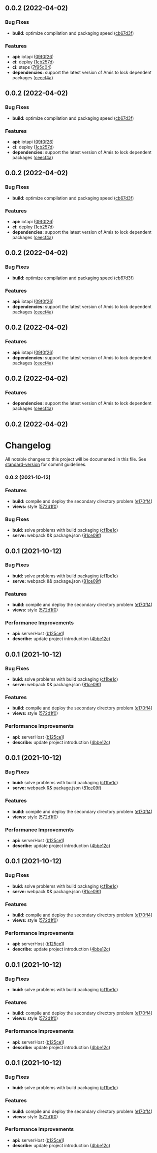 ## 0.0.2 (2022-04-02)


### Bug Fixes

* **build:** optimize compilation and packaging speed ([cb67d3f](https://github.com/dgiot/dgiot-amis-dashboard/commit/cb67d3f818d1d242e5e6125d196849caccb843b5))


### Features

* **api:** iotapi ([09f0f26](https://github.com/dgiot/dgiot-amis-dashboard/commit/09f0f266477dbc4eb4e2c500cf3652935390ebf4))
* **ci:** deploy ([1cb257d](https://github.com/dgiot/dgiot-amis-dashboard/commit/1cb257da14c762058f911613e8bd2eab7251177d))
* **ci:** steps ([7f95d04](https://github.com/dgiot/dgiot-amis-dashboard/commit/7f95d0430984fe3905403af16a6b9a338f574a23))
* **dependencies:** support the latest version of Amis to lock dependent packages ([ceecf4a](https://github.com/dgiot/dgiot-amis-dashboard/commit/ceecf4a2b06444ad20b3dfd266578e567195143b))



## 0.0.2 (2022-04-02)


### Bug Fixes

* **build:** optimize compilation and packaging speed ([cb67d3f](https://github.com/dgiot/dgiot-amis-dashboard/commit/cb67d3f818d1d242e5e6125d196849caccb843b5))


### Features

* **api:** iotapi ([09f0f26](https://github.com/dgiot/dgiot-amis-dashboard/commit/09f0f266477dbc4eb4e2c500cf3652935390ebf4))
* **ci:** deploy ([1cb257d](https://github.com/dgiot/dgiot-amis-dashboard/commit/1cb257da14c762058f911613e8bd2eab7251177d))
* **dependencies:** support the latest version of Amis to lock dependent packages ([ceecf4a](https://github.com/dgiot/dgiot-amis-dashboard/commit/ceecf4a2b06444ad20b3dfd266578e567195143b))



## 0.0.2 (2022-04-02)


### Bug Fixes

* **build:** optimize compilation and packaging speed ([cb67d3f](https://github.com/dgiot/dgiot-amis-dashboard/commit/cb67d3f818d1d242e5e6125d196849caccb843b5))


### Features

* **api:** iotapi ([09f0f26](https://github.com/dgiot/dgiot-amis-dashboard/commit/09f0f266477dbc4eb4e2c500cf3652935390ebf4))
* **ci:** deploy ([1cb257d](https://github.com/dgiot/dgiot-amis-dashboard/commit/1cb257da14c762058f911613e8bd2eab7251177d))
* **dependencies:** support the latest version of Amis to lock dependent packages ([ceecf4a](https://github.com/dgiot/dgiot-amis-dashboard/commit/ceecf4a2b06444ad20b3dfd266578e567195143b))



## 0.0.2 (2022-04-02)


### Bug Fixes

* **build:** optimize compilation and packaging speed ([cb67d3f](https://github.com/dgiot/dgiot-amis-dashboard/commit/cb67d3f818d1d242e5e6125d196849caccb843b5))


### Features

* **api:** iotapi ([09f0f26](https://github.com/dgiot/dgiot-amis-dashboard/commit/09f0f266477dbc4eb4e2c500cf3652935390ebf4))
* **dependencies:** support the latest version of Amis to lock dependent packages ([ceecf4a](https://github.com/dgiot/dgiot-amis-dashboard/commit/ceecf4a2b06444ad20b3dfd266578e567195143b))



## 0.0.2 (2022-04-02)


### Features

* **api:** iotapi ([09f0f26](https://github.com/dgiot/dgiot-amis-dashboard/commit/09f0f266477dbc4eb4e2c500cf3652935390ebf4))
* **dependencies:** support the latest version of Amis to lock dependent packages ([ceecf4a](https://github.com/dgiot/dgiot-amis-dashboard/commit/ceecf4a2b06444ad20b3dfd266578e567195143b))



## 0.0.2 (2022-04-02)


### Features

* **dependencies:** support the latest version of Amis to lock dependent packages ([ceecf4a](https://github.com/dgiot/dgiot-amis-dashboard/commit/ceecf4a2b06444ad20b3dfd266578e567195143b))



## 0.0.2 (2022-04-02)



# Changelog

All notable changes to this project will be documented in this file. See [standard-version](https://github.com/conventional-changelog/standard-version) for commit guidelines.

### 0.0.2 (2021-10-12)


### Features

* **build:** compile and deploy the secondary directory problem ([e170ff4](https://github.com/dgiot/dgiot-amis-dashboard/commit/e170ff40db949a0f861b73dda7c4d823cb70d90e))
* **views:** style ([572d1f0](https://github.com/dgiot/dgiot-amis-dashboard/commit/572d1f041d9b07c3ba4ede6e6a83b0f2892d6339))


### Bug Fixes

* **buid:** solve problems with build packaging ([cf1be1c](https://github.com/dgiot/dgiot-amis-dashboard/commit/cf1be1cd8ee10a48c4ab93fba8aadbc2b7fe735b))
* **serve:** webpack && package.json ([81ce09f](https://github.com/dgiot/dgiot-amis-dashboard/commit/81ce09f1b060b4d7d0165f854f04f6910de4011f))

## 0.0.1 (2021-10-12)


### Bug Fixes

* **buid:** solve problems with build packaging ([cf1be1c](https://github.com/dgiot/dgiot-amis-dashboard/commit/cf1be1cd8ee10a48c4ab93fba8aadbc2b7fe735b))
* **serve:** webpack && package.json ([81ce09f](https://github.com/dgiot/dgiot-amis-dashboard/commit/81ce09f1b060b4d7d0165f854f04f6910de4011f))


### Features

* **build:** compile and deploy the secondary directory problem ([e170ff4](https://github.com/dgiot/dgiot-amis-dashboard/commit/e170ff40db949a0f861b73dda7c4d823cb70d90e))
* **views:** style ([572d1f0](https://github.com/dgiot/dgiot-amis-dashboard/commit/572d1f041d9b07c3ba4ede6e6a83b0f2892d6339))


### Performance Improvements

* **api:** serverHost ([b125ce1](https://github.com/dgiot/dgiot-amis-dashboard/commit/b125ce12f9405cd0d39126eb343907ba6a192f88))
* **describe:** update project introduction ([4bbe12c](https://github.com/dgiot/dgiot-amis-dashboard/commit/4bbe12cdf5e03b0fc6a3945df33127024bd2d076))



## 0.0.1 (2021-10-12)


### Bug Fixes

* **buid:** solve problems with build packaging ([cf1be1c](https://github.com/dgiot/dgiot-amis-dashboard/commit/cf1be1cd8ee10a48c4ab93fba8aadbc2b7fe735b))
* **serve:** webpack && package.json ([81ce09f](https://github.com/dgiot/dgiot-amis-dashboard/commit/81ce09f1b060b4d7d0165f854f04f6910de4011f))


### Features

* **build:** compile and deploy the secondary directory problem ([e170ff4](https://github.com/dgiot/dgiot-amis-dashboard/commit/e170ff40db949a0f861b73dda7c4d823cb70d90e))
* **views:** style ([572d1f0](https://github.com/dgiot/dgiot-amis-dashboard/commit/572d1f041d9b07c3ba4ede6e6a83b0f2892d6339))


### Performance Improvements

* **api:** serverHost ([b125ce1](https://github.com/dgiot/dgiot-amis-dashboard/commit/b125ce12f9405cd0d39126eb343907ba6a192f88))
* **describe:** update project introduction ([4bbe12c](https://github.com/dgiot/dgiot-amis-dashboard/commit/4bbe12cdf5e03b0fc6a3945df33127024bd2d076))



## 0.0.1 (2021-10-12)


### Bug Fixes

* **buid:** solve problems with build packaging ([cf1be1c](https://github.com/dgiot/dgiot-amis-dashboard/commit/cf1be1cd8ee10a48c4ab93fba8aadbc2b7fe735b))
* **serve:** webpack && package.json ([81ce09f](https://github.com/dgiot/dgiot-amis-dashboard/commit/81ce09f1b060b4d7d0165f854f04f6910de4011f))


### Features

* **build:** compile and deploy the secondary directory problem ([e170ff4](https://github.com/dgiot/dgiot-amis-dashboard/commit/e170ff40db949a0f861b73dda7c4d823cb70d90e))
* **views:** style ([572d1f0](https://github.com/dgiot/dgiot-amis-dashboard/commit/572d1f041d9b07c3ba4ede6e6a83b0f2892d6339))


### Performance Improvements

* **api:** serverHost ([b125ce1](https://github.com/dgiot/dgiot-amis-dashboard/commit/b125ce12f9405cd0d39126eb343907ba6a192f88))
* **describe:** update project introduction ([4bbe12c](https://github.com/dgiot/dgiot-amis-dashboard/commit/4bbe12cdf5e03b0fc6a3945df33127024bd2d076))



## 0.0.1 (2021-10-12)


### Bug Fixes

* **buid:** solve problems with build packaging ([cf1be1c](https://github.com/dgiot/dgiot-amis-dashboard/commit/cf1be1cd8ee10a48c4ab93fba8aadbc2b7fe735b))
* **serve:** webpack && package.json ([81ce09f](https://github.com/dgiot/dgiot-amis-dashboard/commit/81ce09f1b060b4d7d0165f854f04f6910de4011f))


### Features

* **build:** compile and deploy the secondary directory problem ([e170ff4](https://github.com/dgiot/dgiot-amis-dashboard/commit/e170ff40db949a0f861b73dda7c4d823cb70d90e))
* **views:** style ([572d1f0](https://github.com/dgiot/dgiot-amis-dashboard/commit/572d1f041d9b07c3ba4ede6e6a83b0f2892d6339))


### Performance Improvements

* **api:** serverHost ([b125ce1](https://github.com/dgiot/dgiot-amis-dashboard/commit/b125ce12f9405cd0d39126eb343907ba6a192f88))
* **describe:** update project introduction ([4bbe12c](https://github.com/dgiot/dgiot-amis-dashboard/commit/4bbe12cdf5e03b0fc6a3945df33127024bd2d076))



## 0.0.1 (2021-10-12)


### Bug Fixes

* **buid:** solve problems with build packaging ([cf1be1c](https://github.com/dgiot/dgiot-amis-dashboard/commit/cf1be1cd8ee10a48c4ab93fba8aadbc2b7fe735b))


### Features

* **build:** compile and deploy the secondary directory problem ([e170ff4](https://github.com/dgiot/dgiot-amis-dashboard/commit/e170ff40db949a0f861b73dda7c4d823cb70d90e))
* **views:** style ([572d1f0](https://github.com/dgiot/dgiot-amis-dashboard/commit/572d1f041d9b07c3ba4ede6e6a83b0f2892d6339))


### Performance Improvements

* **api:** serverHost ([b125ce1](https://github.com/dgiot/dgiot-amis-dashboard/commit/b125ce12f9405cd0d39126eb343907ba6a192f88))
* **describe:** update project introduction ([4bbe12c](https://github.com/dgiot/dgiot-amis-dashboard/commit/4bbe12cdf5e03b0fc6a3945df33127024bd2d076))



## 0.0.1 (2021-10-12)


### Bug Fixes

* **buid:** solve problems with build packaging ([cf1be1c](https://github.com/dgiot/dgiot-amis-dashboard/commit/cf1be1cd8ee10a48c4ab93fba8aadbc2b7fe735b))


### Features

* **build:** compile and deploy the secondary directory problem ([e170ff4](https://github.com/dgiot/dgiot-amis-dashboard/commit/e170ff40db949a0f861b73dda7c4d823cb70d90e))
* **views:** style ([572d1f0](https://github.com/dgiot/dgiot-amis-dashboard/commit/572d1f041d9b07c3ba4ede6e6a83b0f2892d6339))


### Performance Improvements

* **api:** serverHost ([b125ce1](https://github.com/dgiot/dgiot-amis-dashboard/commit/b125ce12f9405cd0d39126eb343907ba6a192f88))
* **describe:** update project introduction ([4bbe12c](https://github.com/dgiot/dgiot-amis-dashboard/commit/4bbe12cdf5e03b0fc6a3945df33127024bd2d076))
